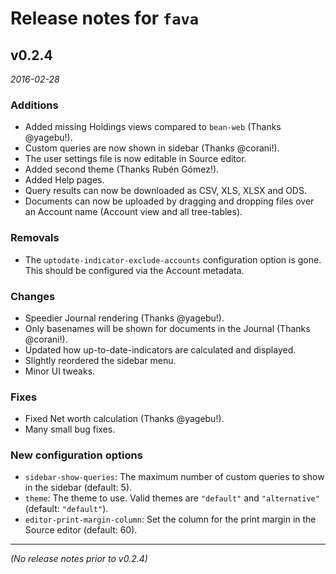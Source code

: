 # Release notes for `fava`

## v0.2.4
*2016-02-28*

### Additions

- Added missing Holdings views compared to `bean-web` (Thanks @yagebu!).
- Custom queries are now shown in sidebar (Thanks @corani!).
- The user settings file is now editable in Source editor.
- Added second theme (Thanks Rubén Gómez!).
- Added Help pages.
- Query results can now be downloaded as CSV, XLS, XLSX and ODS.
- Documents can now be uploaded by dragging and dropping files over an Account
  name (Account view and all tree-tables).

### Removals

- The `uptodate-indicator-exclude-accounts` configuration option is gone. This
  should be configured via the Account metadata.

### Changes

- Speedier Journal rendering (Thanks @yagebu!).
- Only basenames will be shown for documents in the Journal (Thanks @corani!).
- Updated how up-to-date-indicators are calculated and displayed.
- Slightly reordered the sidebar menu.
- Minor UI tweaks.

### Fixes

- Fixed Net worth calculation (Thanks @yagebu!).
- Many small bug fixes.

### New configuration options

- `sidebar-show-queries`: The maximum number of custom queries to show in the
  sidebar (default: 5).
- `theme`: The theme to use. Valid themes are `"default"` and `"alternative"`
  (default: `"default"`).
- `editor-print-margin-column`: Set the column for the print margin in the
  Source editor (default: 60).

---
*(No release notes prior to v0.2.4)*
